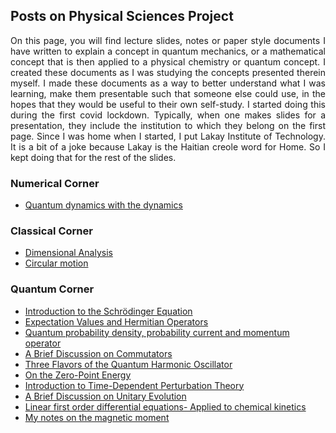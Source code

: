 ## Posts on Physical Sciences Project
<div align="justify">

On this page, you will find lecture slides, notes or paper style documents I have written
to explain a concept in quantum mechanics, or a mathematical concept that is then applied to a 
physical chemistry or quantum concept. I created these documents as I was studying the concepts presented 
therein myself. I made these documents as a way to better understand what I was learning,
make them presentable such that someone else could use, in the hopes that they would be useful to
their own self-study. 
I started doing this during the first covid lockdown. Typically, when one makes slides for a presentation,
they include the institution to which they belong on the first page. Since I was home when I started, 
I put Lakay Institute of Technology. It is a bit of a joke because Lakay is the Haitian creole word for 
Home. So I kept doing that for the rest of the slides. 

</div>

### Numerical Corner
- [Quantum dynamics with the dynamics](/projects/quantumdynamics/QDWD_intro)

### Classical Corner
- [Dimensional Analysis](comingsoon.md)
- [Circular motion](circularmotion.md)
  
### Quantum Corner

- [Introduction to the Schrödinger Equation](SchrodingerEQ.md)
- [Expectation Values and Hermitian Operators](expectationval.md)
- [Quantum probability density, probability current and momentum operator](/projects/Miscellaneous/slides/Prob_densisty_current_momentum.pdf) 
- [A Brief Discussion on Commutators](commutationQM.md)
- [Three Flavors of the Quantum Harmonic Oscillator](QuantumHOscillator.md)
- [On the Zero-Point Energy](ZPE.md)
- [Introduction to Time-Dependent Perturbation Theory](time_dependentPT.md)
- [A Brief Discussion on Unitary Evolution](unitaryevol.md)
- [Linear first order differential equations- Applied to chemical kinetics](/projects/Miscellaneous/slides/L1st_ODE.pdf)  
- [My notes on the magnetic moment](/projects/Miscellaneous/magneticmoment)


